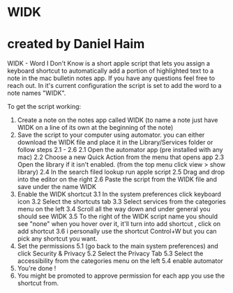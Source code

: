 # WIDK
# created by Daniel Haim

WIDK - Word I Don't Know is a short apple script that lets you assign a keyboard shortcut to automatically add a portion of highlighted text to a note in the mac bulletin notes app.
If you have any questions feel free to reach out. In it's current configuration the script is set to add the word to a note names "WIDK". 


To get the script working:
1. Create a note on the notes app called WIDK (to name a note just have WIDK on a line of its own at the beginning of the note)
2. Save the script to your computer using automator. 
you can either download the WIDK file and place it in the Library/Services folder or follow steps 2.1 - 2.6
  2.1 Open the automator app (pre installed with any mac)
  2.2 Choose a new Quick Action from the menu that opens app
  2.3 Open the library if it isn't enabled. (from the top menu click view > show library)
  2.4 In the search filed lookup run apple script
  2.5 Drag and drop into the editor on the right
  2.6 Paste the script from the WIDK file and save under the name WIDK 
3. Enable the WIDK shortcut 
  3.1 In the system preferences click keyboard icon 
  3.2 Select the shortcuts tab
  3.3 Select services from the categories menu on the left
  3.4 Scroll all the way down and under general you should see WIDK
  3.5 To the right of the WIDK script name you should see "none" when you hover over it, it'll turn into add shortcut , click on add shortcut
  3.6 i personally use the shortcut Control+W but you can pick any shortcut you want.
5. Set the permissions
  5.1 (go back to the main system preferences) and click Security & Privacy 
  5.2 Select the Privacy Tab 
  5.3 Select the accessibility from the categories menu on the left
  5.4 enable automator
7. You're done !
8. You might be promoted to approve permission for each app you use the shortcut from.


